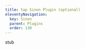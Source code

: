 ```yaml
---
title: tap Sinon Plugin (optional)
eleventyNavigation:
  key: Sinon
  parent: Plugins
  order: 130
---
```


stub
